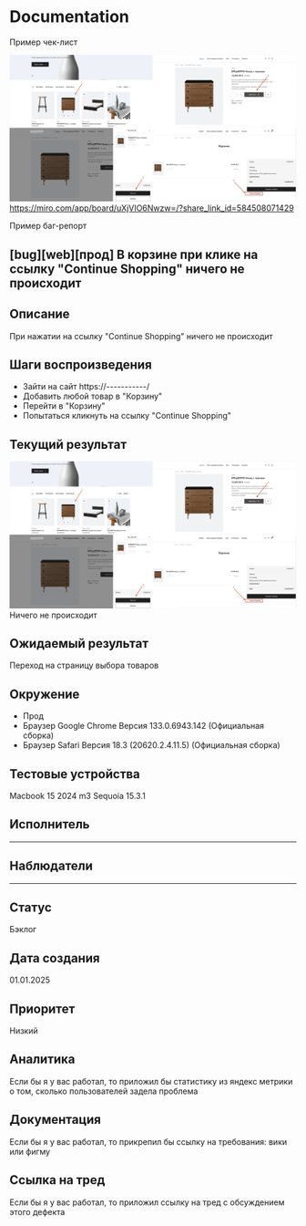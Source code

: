 # Documentation

Пример чек-лист

![Header](https://github.com/psinyugin/Documentation/blob/main/assets/scrin.png)
https://miro.com/app/board/uXjVIO6Nwzw=/?share_link_id=584508071429


Пример баг-репорт

## [bug][web][прод] В корзине при клике на ссылку "Continue Shopping" ничего не происходит

## Описание

При нажатии на ссылку "Continue Shopping" ничего не происходит

## Шаги воспроизведения

* Зайти на сайт   https://-----------/
* Добавить любой товар в "Корзину"
* Перейти в "Корзину"
* Попытаться кликнуть на ссылку "Continue Shopping"

## Текущий результат

![Header](https://github.com/psinyugin/Documentation/blob/main/assets/scrin.png)
Ничего не происходит

## Ожидаемый результат

Переход на страницу выбора товаров

## Окружение

* Прод
* Браузер Google Chrome Версия 133.0.6943.142 (Официальная сборка)
* Браузер Safari Версия 18.3 (20620.2.4.11.5) (Официальная сборка)
  
## Тестовые устройства

Macbook 15 2024 m3 Sequoia 15.3.1

## Исполнитель

_______________

## Наблюдатели

_______________

## Статус

Бэклог

## Дата создания

01.01.2025

## Приоритет

Низкий

## Аналитика

Если бы я у вас работал, то приложил бы статистику из яндекс метрики о том, сколько пользователей задела проблема

## Документация

Если бы я у вас работал, то прикрепил бы ссылку на требования: вики или фигму

## Ссылка на тред

Если бы я у вас работал, то приложил ссылку на тред с обсуждением этого дефекта
